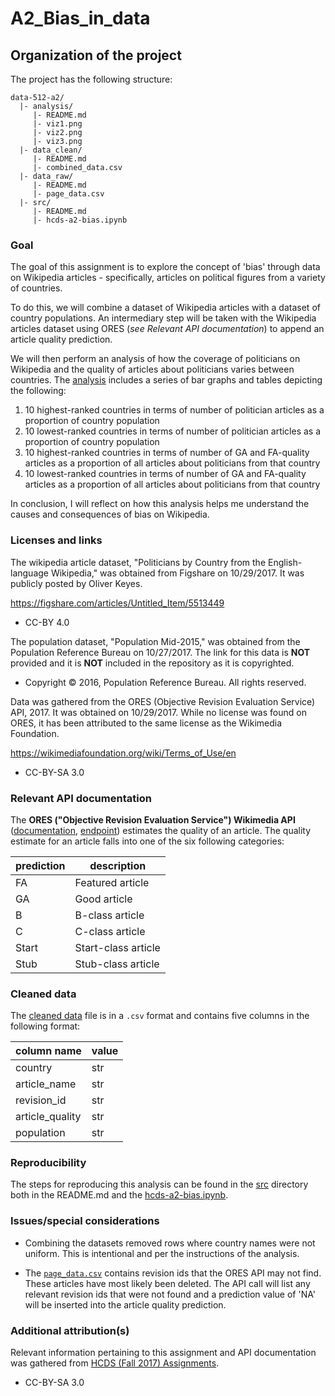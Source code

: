 # A2_Bias_in_data

## Organization of the project

The project has the following structure:

```
data-512-a2/
  |- analysis/
     |- README.md
     |- viz1.png
     |- viz2.png
     |- viz3.png
  |- data_clean/
     |- README.md
     |- combined_data.csv
  |- data_raw/
     |- README.md
     |- page_data.csv
  |- src/
     |- README.md
     |- hcds-a2-bias.ipynb
```

### Goal

The goal of this assignment is to explore the concept of 'bias' through data on Wikipedia articles - specifically, articles on political figures from a variety of countries.

To do this, we will combine a dataset of Wikipedia articles with a dataset of country populations. An intermediary step will be taken with the Wikipedia articles dataset using ORES (_see Relevant API documentation_) to append an article quality prediction.

We will then perform an analysis of how the coverage of politicians on Wikipedia and the quality of articles about politicians varies between countries. The [analysis](/analysis) includes a series of bar graphs and tables depicting the following:

1. 10 highest-ranked countries in terms of number of politician articles as a proportion of country population
2. 10 lowest-ranked countries in terms of number of politician articles as a proportion of country population
3. 10 highest-ranked countries in terms of number of GA and FA-quality articles as a proportion of all articles about politicians from that country
4. 10 lowest-ranked countries in terms of number of GA and FA-quality articles as a proportion of all articles about politicians from that country

In conclusion, I will reflect on how this analysis helps me understand the causes and consequences of bias on Wikipedia.

### Licenses and links

The wikipedia article dataset, "Politicians by Country from the English-language Wikipedia," was obtained from Figshare on 10/29/2017. It was publicly posted by Oliver Keyes.

https://figshare.com/articles/Untitled_Item/5513449

- CC-BY 4.0

The population dataset, "Population Mid-2015," was obtained from the Population Reference Bureau on 10/27/2017. The link for this data is __NOT__ provided and it is __NOT__ included in the repository as it is copyrighted.

- Copyright © 2016, Population Reference Bureau. All rights reserved.

Data was gathered from the ORES (Objective Revision Evaluation Service) API, 2017. It was obtained on 10/29/2017. While no license was found on ORES, it has been attributed to the same license as the Wikimedia Foundation.

https://wikimediafoundation.org/wiki/Terms_of_Use/en

- CC-BY-SA 3.0

### Relevant API documentation

The __ORES ("Objective Revision Evaluation Service") Wikimedia API__ ([documentation](https://www.mediawiki.org/wiki/ORES), [endpoint](https://ores.wikimedia.org/v3/#!/scoring/get_v3_scores_context)) estimates the quality of an article. The quality estimate for an article falls into one of the six following categories:

prediction | description
--- | ---
FA | Featured article
GA | Good article
B | B-class article
C | C-class article
Start | Start-class article
Stub | Stub-class article

### Cleaned data

The [cleaned data](/data_clean) file is in a `.csv` format and contains five columns in the following format:

column name | value
--- | ---
country | str
article_name | str
revision_id | str
article_quality | str
population | str

### Reproducibility

The steps for reproducing this analysis can be found in the [src](/src) directory both in the README.md and the [hcds-a2-bias.ipynb](/src/hcds-a2-bias.ipynb).

### Issues/special considerations

- Combining the datasets removed rows where country names were not uniform. This is intentional and per the instructions of the analysis.

- The [`page_data.csv`](/data_raw) contains revision ids that the ORES API may not find. These articles have most likely been deleted. The API call will list any relevant revision ids that were not found and a prediction value of 'NA' will be inserted into the article quality prediction.

### Additional attribution(s)

Relevant information pertaining to this assignment and API documentation was gathered from [HCDS (Fall 2017) Assignments](https://wiki.communitydata.cc/HCDS_(Fall_2017)/Assignments#A2:_Bias_in_data).

- CC-BY-SA 3.0